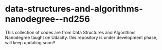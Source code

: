 # data-structures-and-algorithms-nanodegree--nd256
This collection of codes are from Data Structures and Algorithms Nanodegree taught on Udacity.
this repository is under development phase, will keep updating soon!!
